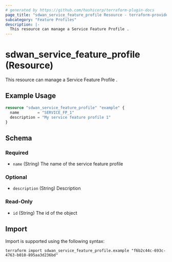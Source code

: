 ```yaml
---
# generated by https://github.com/hashicorp/terraform-plugin-docs
page_title: "sdwan_service_feature_profile Resource - terraform-provider-sdwan"
subcategory: "Feature Profiles"
description: |-
  This resource can manage a Service Feature Profile .
---
```


# sdwan_service_feature_profile (Resource)

This resource can manage a Service Feature Profile .

## Example Usage

```terraform
resource "sdwan_service_feature_profile" "example" {
  name        = "SERVICE_FP_1"
  description = "My service feature profile 1"
}
```

<!-- schema generated by tfplugindocs -->
## Schema

### Required

- `name` (String) The name of the service feature profile

### Optional

- `description` (String) Description

### Read-Only

- `id` (String) The id of the object

## Import

Import is supported using the following syntax:

```shell
terraform import sdwan_service_feature_profile.example "f6b2c44c-693c-4763-b010-895aa3d236bd"
```
